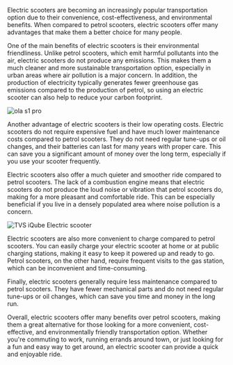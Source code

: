 Electric scooters are becoming an increasingly popular transportation option due to their convenience, cost-effectiveness, and environmental benefits. When compared to petrol scooters, electric scooters offer many advantages that make them a better choice for many people.

One of the main benefits of electric scooters is their environmental friendliness. Unlike petrol scooters, which emit harmful pollutants into the air, electric scooters do not produce any emissions. This makes them a much cleaner and more sustainable transportation option, especially in urban areas where air pollution is a major concern. In addition, the production of electricity typically generates fewer greenhouse gas emissions compared to the production of petrol, so using an electric scooter can also help to reduce your carbon footprint.

![ola s1 pro](https://images.unsplash.com/photo-1648204834832-78e68052c04f?ixlib=rb-4.0.3&ixid=MnwxMjA3fDB8MHxwaG90by1wYWdlfHx8fGVufDB8fHx8&auto=format&fit=crop&w=774&q=80)

Another advantage of electric scooters is their low operating costs. Electric scooters do not require expensive fuel and have much lower maintenance costs compared to petrol scooters. They do not need regular tune-ups or oil changes, and their batteries can last for many years with proper care. This can save you a significant amount of money over the long term, especially if you use your scooter frequently.
 
 <div class="scooterBox"> </div>

Electric scooters also offer a much quieter and smoother ride compared to petrol scooters. The lack of a combustion engine means that electric scooters do not produce the loud noise or vibration that petrol scooters do, making for a more pleasant and comfortable ride. This can be especially beneficial if you live in a densely populated area where noise pollution is a concern.

![TVS iQube Electric scooter](https://images.unsplash.com/photo-1565109255217-0ed70b54fc39?ixlib=rb-4.0.3&ixid=MnwxMjA3fDB8MHxwaG90by1wYWdlfHx8fGVufDB8fHx8&auto=format&fit=crop&w=1170&q=80)

Electric scooters are also more convenient to charge compared to petrol scooters. You can easily charge your electric scooter at home or at public charging stations, making it easy to keep it powered up and ready to go. Petrol scooters, on the other hand, require frequent visits to the gas station, which can be inconvenient and time-consuming.

Finally, electric scooters generally require less maintenance compared to petrol scooters. They have fewer mechanical parts and do not need regular tune-ups or oil changes, which can save you time and money in the long run.

Overall, electric scooters offer many benefits over petrol scooters, making them a great alternative for those looking for a more convenient, cost-effective, and environmentally friendly transportation option. Whether you're commuting to work, running errands around town, or just looking for a fun and easy way to get around, an electric scooter can provide a quick and enjoyable ride.